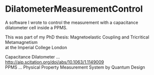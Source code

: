 # DilatometerMeasurementControl

A software I wrote to control the measurement with a capacitance dilatometer cell inside a PPMS.

This was part of my PhD thesis: Magnetoelastic Coupling and Tricritical Metamagnetism   
at the Imperial College London

Capacitance Dilatometer ... http://aip.scitation.org/doi/abs/10.1063/1.1149009   
PPMS ... Physical Property Measurement System by Quantum Design
